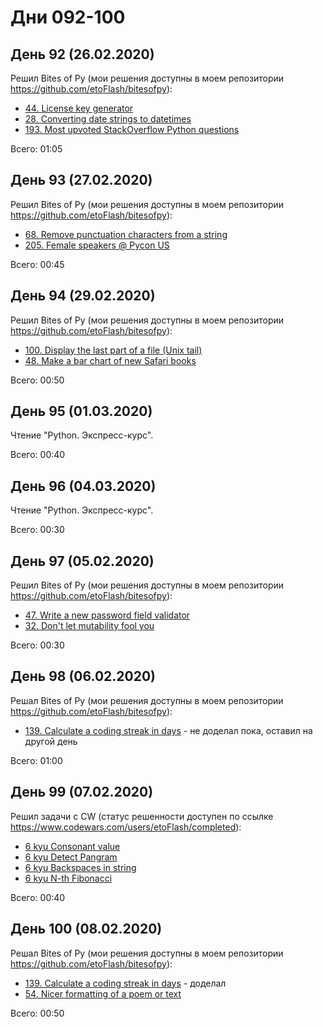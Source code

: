 # Дни 092-100

## День 92 (26.02.2020)

Решил Bites of Py (мои решения доступны в моем репозитории https://github.com/etoFlash/bitesofpy):

* [44. License key generator](https://codechalleng.es/bites/44/)
* [28. Converting date strings to datetimes](https://codechalleng.es/bites/28/)
* [193. Most upvoted StackOverflow Python questions](https://codechalleng.es/bites/193/)

Всего: 01:05

## День 93 (27.02.2020)

Решил Bites of Py (мои решения доступны в моем репозитории https://github.com/etoFlash/bitesofpy):

* [68. Remove punctuation characters from a string](https://codechalleng.es/bites/68/)
* [205. Female speakers @ Pycon US ](https://codechalleng.es/bites/205/)

Всего: 00:45

## День 94 (29.02.2020)

Решил Bites of Py (мои решения доступны в моем репозитории https://github.com/etoFlash/bitesofpy):

* [100. Display the last part of a file (Unix tail)](https://codechalleng.es/bites/100/)
* [48. Make a bar chart of new Safari books](https://codechalleng.es/bites/48/)

Всего: 00:50

## День 95 (01.03.2020)

Чтение "Python. Экспресс-курс".

Всего: 00:40

## День 96 (04.03.2020)

Чтение "Python. Экспресс-курс".

Всего: 00:30

## День 97 (05.02.2020)

Решил Bites of Py (мои решения доступны в моем репозитории https://github.com/etoFlash/bitesofpy):

* [47. Write a new password field validator](https://codechalleng.es/bites/47/)
* [32. Don't let mutability fool you](https://codechalleng.es/bites/32/)

Всего: 00:30

## День 98 (06.02.2020)

Решал Bites of Py (мои решения доступны в моем репозитории https://github.com/etoFlash/bitesofpy):

* [139. Calculate a coding streak in days](https://codechalleng.es/bites/139/) - не доделал пока, оставил на другой день

Всего: 01:00

## День 99 (07.02.2020)

Решил задачи с CW (статус решенности доступен по ссылке https://www.codewars.com/users/etoFlash/completed):

* [6 kyu Consonant value](https://www.codewars.com/kata/59c633e7dcc4053512000073)
* [6 kyu Detect Pangram](https://www.codewars.com/kata/545cedaa9943f7fe7b000048)
* [6 kyu Backspaces in string](https://www.codewars.com/kata/5727bb0fe81185ae62000ae3)
* [6 kyu N-th Fibonacci](https://www.codewars.com/kata/522551eee9abb932420004a0)

Всего: 00:40

## День 100 (08.02.2020)

Решал Bites of Py (мои решения доступны в моем репозитории https://github.com/etoFlash/bitesofpy):

* [139. Calculate a coding streak in days](https://codechalleng.es/bites/139/) - доделал
* [54. Nicer formatting of a poem or text](https://codechalleng.es/bites/54/)

Всего: 00:50
